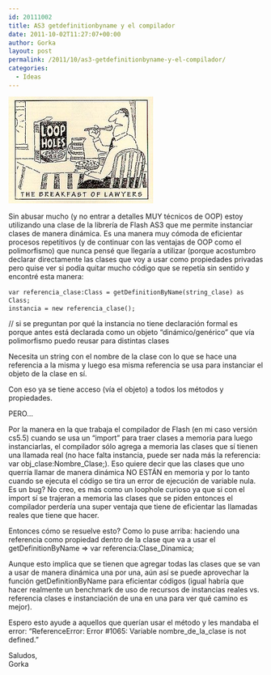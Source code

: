 ```yaml
---
id: 20111002
title: AS3 getdefinitionbyname y el compilador
date: 2011-10-02T11:27:07+00:00
author: Gorka
layout: post
permalink: /2011/10/as3-getdefinitionbyname-y-el-compilador/
categories:
  - Ideas
---
```

<img style="margin: auto;" src="/public/img/2011/10/loophole.jpg" alt="Loopholes breakfast of lawyers" />

Sin abusar mucho (y no entrar a detalles MUY técnicos de OOP) estoy utilizando una clase de la librería de Flash AS3 que me permite instanciar clases de manera dinámica. Es una manera muy cómoda de eficientar procesos repetitivos (y de continuar con las ventajas de OOP como el polimorfismo) que nunca pensé que llegaría a utilizar (porque acostumbro declarar directamente las clases que voy a usar como propiedades privadas pero quise ver si podía quitar mucho código que se repetía sin sentido y encontré esta manera:

```AS3
var referencia_clase:Class = getDefinitionByName(string_clase) as Class;
instancia = new referencia_clase();
```

// si se preguntan por qué la instancia no tiene declaración formal es porque antes está declarada como un objeto “dinámico/genérico” que vía polimorfismo puedo reusar para distintas clases

Necesita un string con el nombre de la clase con lo que se hace una referencia a la misma y luego esa misma referencia se usa para instanciar el objeto de la clase en sí.

Con eso ya se tiene acceso (vía el objeto) a todos los métodos y propiedades.

PERO…

Por la manera en la que trabaja el compilador de Flash (en mi caso versión cs5.5) cuando se usa un “import” para traer clases a memoria para luego instanciarlas, el compilador sólo agrega a memoria las clases que sí tienen una llamada real (no hace falta instancia, puede ser nada más la referencia: var obj_clase:Nombre_Clase;).
Eso quiere decir que las clases que uno querría llamar de manera dinámica NO ESTÁN en memoria y por lo tanto cuando se ejecuta el código se tira un error de ejecución de variable nula.
Es un bug? No creo, es más como un loophole curioso ya que si con el import sí se trajeran a memoria las clases que se piden entonces el compilador perdería una super ventaja que tiene de eficientar las llamadas reales que tiene que hacer.

Entonces cómo se resuelve esto? Como lo puse arriba: haciendo una referencia como propiedad dentro de la clase que va a usar el getDefinitionByName => var referencia:Clase_Dinamica;

Aunque esto implica que se tienen que agregar todas las clases que se van a usar de manera dinámica una por una, aún así se puede aprovechar la función getDefinitionByName para eficientar códigos (igual habría que hacer realmente un benchmark de uso de recursos de instancias reales vs. referencia clases e instanciación de una en una para ver qué camino es mejor).

Espero esto ayude a aquellos que querían usar el método y les mandaba el error: “ReferenceError: Error #1065: Variable nombre_de_la_clase is not defined.”

Saludos,<br />
Gorka

